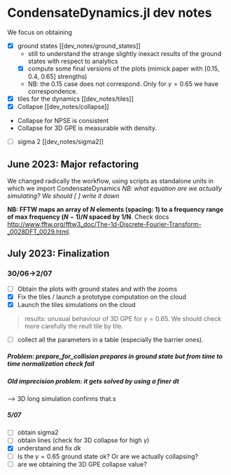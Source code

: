 # CondensateDynamics.jl dev notes
 We focus on obtaining
 - [x] ground states
[[dev_notes/ground_states]]
    - still to understand the strange slightly inexact results of the ground states with respect to analytics
    - [x] compute some final versions of the plots (mimick paper with [0.15, 0.4, 0.65] strengths)
    - NB: the 0.15 case does not correspond. Only for $\gamma = 0.65$ we have correspondence.
 - [x] tiles for the dynamics
[[dev_notes/tiles]]
- [x] Collapse 
[[dev_notes/collapse]]
 - Collapse for NPSE is consistent
 - Collapse for 3D GPE is measurable with density.
 - [ ] sigma 2
[[dev_notes/sigma2]]
## June 2023: Major refactoring
We changed radically the workflow, using scripts as standalone units in which we import CondensateDynamics
_NB: what equation are we actually simulating? We should [ ] write it down_

**NB: FFTW maps an array of $N$ elements (spacing: $1$) to a frequency range of max frequency $(N-1)/N$ spaced by 1/N**.
Check docs http://www.fftw.org/fftw3_doc/The-1d-Discrete-Fourier-Transform-_0028DFT_0029.html.
## July 2023: Finalization
### 30/06->2/07
- [ ] Obtain the plots with ground states and with the zooms
- [x] Fix the tiles / launch a prototype computation on the cloud
- [x] Launch the tiles simulations on the cloud
> results: unusual behaviour of 3D GPE for $\gamma=0.65$. We should check more carefully the reult tile by tile.
- [ ] collect all the parameters in a table (especially the barrier ones).
##### Problem: prepare_for_collision prepares in ground state but from time to time normalization check fail

##### Old imprecision problem: it gets solved by using a finer $dt$
--> 3D long simulation confirms that.s


##### 5/07
- [ ] obtain sigma2
- [ ] obtain lines (check for 3D collapse for high $\gamma$)
- [x] understand and fix $dk$
- [ ] Is the $\gamma=0.65$ ground state ok? Or are we actually collapsing?
- [ ] are we obtaining the 3D GPE collapse value?